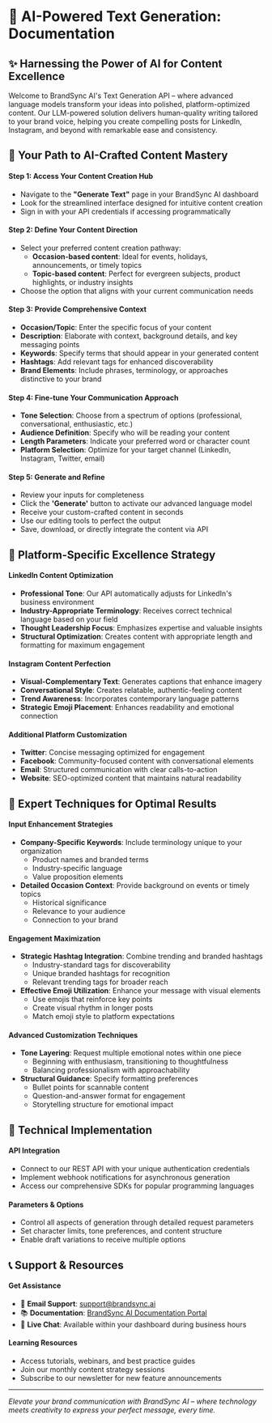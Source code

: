 # 📖 AI-Powered Text Generation: Documentation

## ✨ Harnessing the Power of AI for Content Excellence

Welcome to BrandSync AI's Text Generation API – where advanced language models transform your ideas into polished, platform-optimized content. Our LLM-powered solution delivers human-quality writing tailored to your brand voice, helping you create compelling posts for LinkedIn, Instagram, and beyond with remarkable ease and consistency.

## 🚀 Your Path to AI-Crafted Content Mastery

#### Step 1: Access Your Content Creation Hub
* Navigate to the **"Generate Text"** page in your BrandSync AI dashboard
* Look for the streamlined interface designed for intuitive content creation
* Sign in with your API credentials if accessing programmatically

#### Step 2: Define Your Content Direction
* Select your preferred content creation pathway:
  * **Occasion-based content**: Ideal for events, holidays, announcements, or timely topics
  * **Topic-based content**: Perfect for evergreen subjects, product highlights, or industry insights
* Choose the option that aligns with your current communication needs

#### Step 3: Provide Comprehensive Context
* **Occasion/Topic**: Enter the specific focus of your content
* **Description**: Elaborate with context, background details, and key messaging points
* **Keywords**: Specify terms that should appear in your generated content
* **Hashtags**: Add relevant tags for enhanced discoverability
* **Brand Elements**: Include phrases, terminology, or approaches distinctive to your brand

#### Step 4: Fine-tune Your Communication Approach
* **Tone Selection**: Choose from a spectrum of options (professional, conversational, enthusiastic, etc.)
* **Audience Definition**: Specify who will be reading your content
* **Length Parameters**: Indicate your preferred word or character count
* **Platform Selection**: Optimize for your target channel (LinkedIn, Instagram, Twitter, email)

#### Step 5: Generate and Refine
* Review your inputs for completeness
* Click the **'Generate'** button to activate our advanced language model
* Receive your custom-crafted content in seconds
* Use our editing tools to perfect the output
* Save, download, or directly integrate the content via API

## 💼 Platform-Specific Excellence Strategy

#### LinkedIn Content Optimization
* **Professional Tone**: Our API automatically adjusts for LinkedIn's business environment
* **Industry-Appropriate Terminology**: Receives correct technical language based on your field
* **Thought Leadership Focus**: Emphasizes expertise and valuable insights
* **Structural Optimization**: Creates content with appropriate length and formatting for maximum engagement

#### Instagram Content Perfection
* **Visual-Complementary Text**: Generates captions that enhance imagery
* **Conversational Style**: Creates relatable, authentic-feeling content
* **Trend Awareness**: Incorporates contemporary language patterns
* **Strategic Emoji Placement**: Enhances readability and emotional connection

#### Additional Platform Customization
* **Twitter**: Concise messaging optimized for engagement
* **Facebook**: Community-focused content with conversational elements
* **Email**: Structured communication with clear calls-to-action
* **Website**: SEO-optimized content that maintains natural readability

## 🌟 Expert Techniques for Optimal Results

#### Input Enhancement Strategies
* **Company-Specific Keywords**: Include terminology unique to your organization
  * Product names and branded terms
  * Industry-specific language
  * Value proposition elements
* **Detailed Occasion Context**: Provide background on events or timely topics
  * Historical significance
  * Relevance to your audience
  * Connection to your brand

#### Engagement Maximization
* **Strategic Hashtag Integration**: Combine trending and branded hashtags
  * Industry-standard tags for discoverability
  * Unique branded hashtags for recognition
  * Relevant trending tags for broader reach
* **Effective Emoji Utilization**: Enhance your message with visual elements
  * Use emojis that reinforce key points
  * Create visual rhythm in longer posts
  * Match emoji style to platform expectations

#### Advanced Customization Techniques
* **Tone Layering**: Request multiple emotional notes within one piece
  * Beginning with enthusiasm, transitioning to thoughtfulness
  * Balancing professionalism with approachability
* **Structural Guidance**: Specify formatting preferences
  * Bullet points for scannable content
  * Question-and-answer format for engagement
  * Storytelling structure for emotional impact

## 🔧 Technical Implementation

#### API Integration
* Connect to our REST API with your unique authentication credentials
* Implement webhook notifications for asynchronous generation
* Access our comprehensive SDKs for popular programming languages

#### Parameters & Options
* Control all aspects of generation through detailed request parameters
* Set character limits, tone preferences, and content structure
* Enable draft variations to receive multiple options

## 📞 Support & Resources

#### Get Assistance
* 📧 **Email Support**: [support@brandsync.ai](mailto:support@brandsync.ai)
* 📚 **Documentation**: [BrandSync AI Documentation Portal](https://docs.brandsync.ai)
* 💬 **Live Chat**: Available within your dashboard during business hours

#### Learning Resources
* Access tutorials, webinars, and best practice guides
* Join our monthly content strategy sessions
* Subscribe to our newsletter for new feature announcements

---

*Elevate your brand communication with BrandSync AI – where technology meets creativity to express your perfect message, every time.*